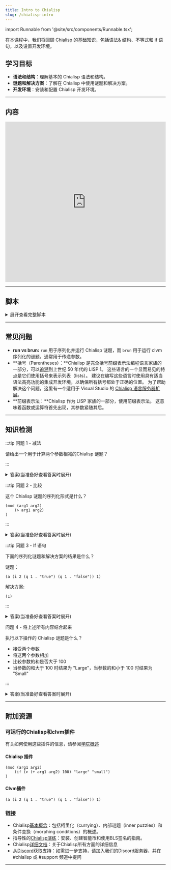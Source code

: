 ```yaml
---
title: Intro to Chialisp
slug: /chialisp-intro
---
```


import Runnable from '@site/src/components/Runnable.tsx';

在本课程中，我们将回顾 Chialisp 的基础知识，包括语法& 结构、不等式和 if 语句，以及设置开发环境。

## 学习目标

- **语法和结构**：理解基本的 Chialisp 语法和结构。
- **谜题和解决方案**：了解在 Chialisp 中使用谜题和解决方案。
- **开发环境**：安装和配置 Chialisp 开发环境。

---

## 内容

<div class="videoWrapper">
<iframe width="100%" height="504" src="https://www.youtube.com/embed/W9QK4PFIIpA" frameborder="0" allowfullscreen="allowfullscreen"></iframe>
</div>

---

## 脚本

<details>

<summary> 展开查看完整脚本 </summary>

00:00  
我们将简要介绍 Chialisp 的基础知识，包括：Chialisp 程序的基本语法和结构、谜题和解决方案，以及设置开发环境来测试这些内容。

00:20  
So let's get started, the first thing you'll want to do is make sure you have the correct version of python. If you type in python3-version make sure you have python 3.10. Next we're going to want to create a virtual environment so if you run the command python3 -m venv venv. 如果你输入 `python3 --version`，确保你安装的是 Python 3.10。 接下来，我们要创建一个虚拟环境，你可以运行命令 `python3 -m venv venv`。

00:40  
这将创建一个虚拟环境，我们可以激活它进行开发。要激活它，我们将输入以下命令：`bin\activate`，现在你可以看到我们已经进入了虚拟环境。

01:00  
接下来，我们需要安装 Chia 开发工具，你可以通过运行 `pip install Chia Dev tools` 来完成。 现在，让我们确保我们安装了正确版本，输入 `cdv --version`，你会看到我们的版本是 1.1.4。

01:20  
现在我们已经设置好了开发环境，让我们来学习一些关键的 Lisp 基础知识。 这是基本的运行命令，它接受一个带有运算符后跟两个操作数的列表（list）。

01:40  
在这个例子中，我们有两个操作数，分别是2和3，它们将被相加，所以我们应该得到5。 但这并不是很有用，所以让我们创建一个程序，可以传入一些参数，并为我们执行加法。 在这个例子中，我们定义了一个模块，接收两个参数 arg1 和 arg2，然后对这两个参数进行操作，所以当我们运行它时，我们将得到刚刚编写的程序的编译版本。

02:00  
这被称为谜题（puzzle），参数将作为解决方案（solution）传递到谜题中。 那么我们如何运行这段代码呢？ 我们的第二个命令是 `brun`，所以如果我们通过 `brun` 命令传递这个编译后的谜题，并给它一个解决方案，比如 7 和 10。

02:20  
它将使用该解决方案作为程序的参数，所以我们应该得到 17。 现在让我们谈谈不等式和 if 语句。 在这个程序中，我比较了两个数字 10 和 5，并检查第一个是否大于第二个。 因此在这种情况下，结果将为真，我们会收到一个 1。

02:40  
在相反的情况下，结果将为假，并且我们会收到一个空集（empty set），so if statements are going to take this structure if followed by our comparison then the result if it's true followed by the result if it's false. 所以让我们运行这个程序，如果是1意味着结果为真，则返回true，否则返回false。

03:00  
所以我们期望的结果是真（true）。 那么让我们使用比较和 if 语句创建一个谜题。 我们将输入 `run` 并定义一个接受两个参数 `arg1` 和 `arg2` 的模块（module ）。 我们将定义一个 if 语句，我们想知道如果我们将这两个参数加在一起，它们是否大于 100。

03:20  
所以如果大于参数 1 和参数 2 的加法结果大于 100，那么如果为真，我们将返回 "large"，如果为假，我们将返回 "small"。

03:40  
我们将关闭这个，正如你所看到的，很容易在括号中迷失方向，所以在未来的视频中，我们将使用文本编辑器，这将使得操作变得更加简单，但如果我们运行这个，我们将收到我们程序的编译版本，然后将这个谜题与我们的解决方案一起传递给 `brun`。

04:00  
我们将添加 70 和 100，这肯定会超过 100，所以我们应该收到结果 "large"，就是这样。 这就是 Chialisp 的基础知识；我们讨论了基本运算符、不等式、if 语句、将程序编译成谜题（puzzles），并传递解决方案（solution）。

04:20  
在未来的视频中，我们将讨论智能币、签名和内部谜题。 感谢您的参与，我们下个视频见！

</details>

---

## 常见问题

- **run vs brun:** `run` 用于序列化并运行 Chialisp 谜题，而 `brun` 用于运行 clvm 序列化的谜题，通常用于传递参数。
- **括号（Parentheses）：**Chialisp 是完全括号前缀表示法编程语言家族的一部分，可以[追溯](https://en.wikipedia.org/wiki/Lisp_(programming_language))到上世纪 50 年代的 LISP 1。 这些语言的一个显而易见的特点是它们使用括号来表示列表（lists）。 建议在编写这些语言时使用具有适当语法高亮功能的集成开发环境，以确保所有括号都处于正确的位置。 为了帮助解决这个问题，这里有一个适用于 Visual Studio 的 [Chialisp 语言服务器扩展](https://marketplace.visualstudio.com/items?itemName=ChiaNetwork.chialisp)。
- **前缀表示法：**Chialisp 作为 LISP 家族的一部分，使用前缀表示法。 这意味着函数或运算符首先出现，其参数紧随其后。

---

## 知识检测

:::tip 问题 1 - 减法

请给出一个用于计算两个参数相减的Chialisp 谜题？

:::

<details>

<summary> 答案(当准备好查看答案时展开)  </summary>

```chialisp
(mod (arg1 arg2)
    (- arg1 arg2)
)
```

</details>

:::tip 问题 2 - 比较

这个 Chialisp 谜题的序列化形式是什么？

```chialisp
(mod (arg1 arg2)
    (> arg1 arg2)
)
```

:::

<details>

<summary> 答案(当准备好查看答案时展开)  </summary>

```chialisp
(> 2 5)
```

</details>

:::tip 问题 3 - If 语句

下面的序列化谜题和解决方案的结果是什么？

谜题：

```chialisp
(a (i 2 (q 1 . "true") (q 1 . "false")) 1)
```

解决方案:

```chialisp
(1)
```

:::

<details>

<summary> 答案(当准备好查看答案时展开) </summary>

`"true"`

</details>

问题 4 - 将上述所有内容结合起来

执行以下操作的 Chialisp 谜题是什么？

- 接受两个参数
- 将这两个参数相加
- 比较参数的和是否大于 100
- 当参数的和大于 100 时结果为 "Large"，当参数的和小于 100 时结果为 "Small"

:::

<details>

<summary> 答案(当准备好查看答案时展开) </summary>

```chialisp
(mod (arg1 arg2)
    (if (> (+ arg1 arg2) 100) "large" "small")
)
```

</details>

---

## 附加资源

### 可运行的Chialisp和clvm插件

有关如何使用这些插件的信息，请参阅[学院概述](/academy-overview#可运行的chialisp和clvm插件)

#### Chialisp 插件

<Runnable flavor='chialisp' input='(10 99)'>

```chialisp
(mod (arg1 arg2)
    (if (> (+ arg1 arg2) 100) "large" "small")
)
```

</Runnable>

#### Clvm插件

<Runnable flavor='clvm' input='(1)'>

```chialisp
(a (i 2 (q 1 . "true") (q 1 . "false")) 1)
```

</Runnable>

### 链接

- Chialisp[基本概念](https://chialisp.com/chialisp-concepts/)：包括柯里化（currying）、内部谜题（inner puzzles）和条件变换（morphing conditions）的概述。
- 指导性的[Chialisp演练](https://docs.chia.net/guides/)：安装、创建智能币和使用BLS签名的指南。
- Chialisp[详细文档](https://chialisp.com/)：关于Chialisp所有方面的详细信息
- 从[Discord](https://discord.gg/chia)获取支持：如需进一步支持，请加入我们的Discord服务器，并在 #chialisp 或 #support 频道中提问

---
